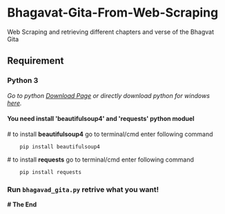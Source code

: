# Bhagavat-Gita-From-Web-Scraping

Web Scraping and retrieving different chapters and verse of the Bhagvat Gita


## Requirement
### Python 3
*Go to python [Download Page](https://www.python.org/downloads/ "Go to python download page.") or directly download python for windows [here](https://www.python.org/ftp/python/3.8.4/python-3.8.4-amd64.exe "Click to directly download python 3.").*

#### You need install 'beautifulsoup4' and 'requests' python moduel

\# to install **beautifulsoup4** go to terminal/cmd enter following command

        pip install beautifulsoup4

\# to install **requests** go to terminal/cmd enter following command

        pip install requests
### Run `bhagavad_gita.py` retrive what you want!

**\# The End**
